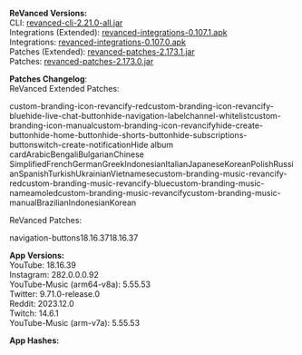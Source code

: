 **ReVanced Versions:**  
CLI: [revanced-cli-2.21.0-all.jar](https://github.com/j-hc/revanced-cli/releases/tag/v2.21.0)  
Integrations (Extended): [revanced-integrations-0.107.1.apk](https://github.com/inotia00/revanced-integrations/releases/tag/v0.107.1)  
Integrations: [revanced-integrations-0.107.0.apk](https://github.com/revanced/revanced-integrations/releases/tag/v0.107.0)  
Patches (Extended): [revanced-patches-2.173.1.jar](https://github.com/inotia00/revanced-patches/releases/tag/v2.173.1)  
Patches: [revanced-patches-2.173.0.jar](https://github.com/revanced/revanced-patches/releases/tag/v2.173.0)  

**Patches Changelog**:   
ReVanced Extended Patches:  

custom-branding-icon-revancify-redcustom-branding-icon-revancify-bluehide-live-chat-buttonhide-navigation-labelchannel-whitelistcustom-branding-icon-manualcustom-branding-icon-revancifyhide-create-buttonhide-home-buttonhide-shorts-buttonhide-subscriptions-buttonswitch-create-notificationHide album cardArabicBengaliBulgarianChinese SimplifiedFrenchGermanGreekIndonesianItalianJapaneseKoreanPolishRussianSpanishTurkishUkrainianVietnamesecustom-branding-music-revancify-redcustom-branding-music-revancify-bluecustom-branding-music-nameamoledcustom-branding-music-revancifycustom-branding-music-manualBrazilianIndonesianKorean
  
ReVanced Patches:   

navigation-buttons18.16.3718.16.37
  
**App Versions:**  
YouTube: 18.16.39  
Instagram: 282.0.0.0.92  
YouTube-Music (arm64-v8a): 5.55.53  
Twitter: 9.71.0-release.0  
Reddit: 2023.12.0  
Twitch: 14.6.1  
YouTube-Music (arm-v7a): 5.55.53  

**App Hashes:**  
  
